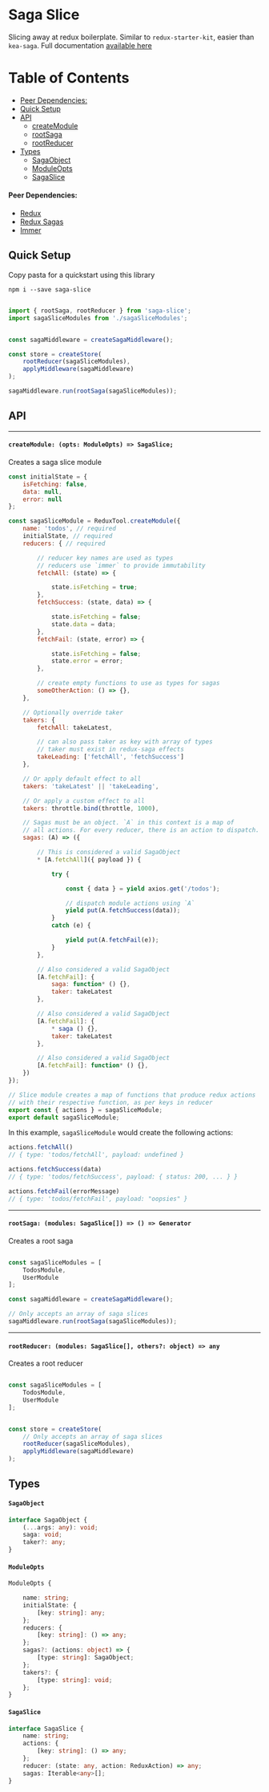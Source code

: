 # Saga Slice

Slicing away at redux boilerplate. Similar to `redux-starter-kit`, easier than `kea-saga`.
Full documentation [available here](https://miami-dev-shop.gitbook.io/saga-slice/)

Table of Contents
=================

* [Peer Dependencies:](#peer-dependencies)
* [Quick Setup](#quick-setup)
* [API](#api)
    * [createModule](#createmodule-opts-moduleopts--sagaslice)
    * [rootSaga](#rootsaga-modules-sagaslice----generator)
    * [rootReducer](#rootreducer-modules-sagaslice-others-object--any)
* [Types](#types)
    * [SagaObject](#sagaobject)
    * [ModuleOpts](#moduleopts)
    * [SagaSlice](#sagaslice)



#### Peer Dependencies:
- [Redux](https://redux.js.org)
- [Redux Sagas](https://redux-saga.js.org/)
- [Immer](https://github.com/immerjs/immer)

## Quick Setup

Copy pasta for a quickstart using this library

`npm i --save saga-slice`

```js

import { rootSaga, rootReducer } from 'saga-slice';
import sagaSliceModules from './sagaSliceModules';


const sagaMiddleware = createSagaMiddleware();

const store = createStore(
    rootReducer(sagaSliceModules),
    applyMiddleware(sagaMiddleware)
);

sagaMiddleware.run(rootSaga(sagaSliceModules));
```


## API
---

#### `createModule: (opts: ModuleOpts) => SagaSlice;`

Creates a saga slice module

```js
const initialState = {
    isFetching: false,
    data: null,
    error: null
};

const sagaSliceModule = ReduxTool.createModule({
    name: 'todos', // required
    initialState, // required
    reducers: { // required

        // reducer key names are used as types
        // reducers use `immer` to provide immutability
        fetchAll: (state) => {

            state.isFetching = true;
        },
        fetchSuccess: (state, data) => {

            state.isFetching = false;
            state.data = data;
        },
        fetchFail: (state, error) => {

            state.isFetching = false;
            state.error = error;
        },

        // create empty functions to use as types for sagas
        someOtherAction: () => {},
    },

    // Optionally override taker
    takers: {
        fetchAll: takeLatest,

        // can also pass taker as key with array of types
        // taker must exist in redux-saga effects
        takeLeading: ['fetchAll', 'fetchSuccess']
    },

    // Or apply default effect to all
    takers: 'takeLatest' || 'takeLeading',

    // Or apply a custom effect to all
    takers: throttle.bind(throttle, 1000),

    // Sagas must be an object. `A` in this context is a map of
    // all actions. For every reducer, there is an action to dispatch.
    sagas: (A) => ({

        // This is considered a valid SagaObject
        * [A.fetchAll]({ payload }) {

            try {

                const { data } = yield axios.get('/todos');

                // dispatch module actions using `A`
                yield put(A.fetchSuccess(data));
            }
            catch (e) {

                yield put(A.fetchFail(e));
            }
        },

        // Also considered a valid SagaObject
        [A.fetchFail]: {
            saga: function* () {},
            taker: takeLatest
        },

        // Also considered a valid SagaObject
        [A.fetchFail]: {
            * saga () {},
            taker: takeLatest
        },

        // Also considered a valid SagaObject
        [A.fetchFail]: function* () {},
    })
});

// Slice module creates a map of functions that produce redux actions
// with their respective function, as per keys in reducer
export const { actions } = sagaSliceModule;
export default sagaSliceModule;
```

In this example, `sagaSliceModule` would create the following actions:

```js
actions.fetchAll()
// { type: 'todos/fetchAll', payload: undefined }

actions.fetchSuccess(data)
// { type: 'todos/fetchSuccess', payload: { status: 200, ... } }

actions.fetchFail(errorMessage)
// { type: 'todos/fetchFail', payload: "oopsies" }
```

---

#### `rootSaga: (modules: SagaSlice[]) => () => Generator`

Creates a root saga

```js

const sagaSliceModules = [
    TodosModule,
    UserModule
];

const sagaMiddleware = createSagaMiddleware();

// Only accepts an array of saga slices
sagaMiddleware.run(rootSaga(sagaSliceModules));

```

---

#### `rootReducer: (modules: SagaSlice[], others?: object) => any`

Creates a root reducer

```js

const sagaSliceModules = [
    TodosModule,
    UserModule
];


const store = createStore(
    // Only accepts an array of saga slices
    rootReducer(sagaSliceModules),
    applyMiddleware(sagaMiddleware)
);
```

## Types

#### `SagaObject`

```ts
interface SagaObject {
    (...args: any): void;
    saga: void;
    taker?: any;
}
```

#### `ModuleOpts`

```ts
ModuleOpts {

    name: string;
    initialState: {
        [key: string]: any;
    };
    reducers: {
        [key: string]: () => any;
    };
    sagas?: (actions: object) => {
        [type: string]: SagaObject;
    };
    takers?: {
        [type: string]: void;
    };
}
```

#### `SagaSlice`

```ts
interface SagaSlice {
    name: string;
    actions: {
        [key: string]: () => any;
    };
    reducer: (state: any, action: ReduxAction) => any;
    sagas: Iterable<any>[];
}
```
